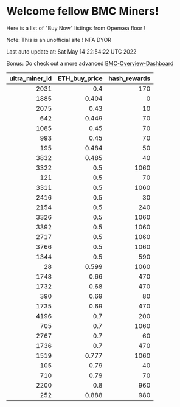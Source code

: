 # Welcome fellow BMC Miners!
Here is a list of "Buy Now" listings from Opensea floor !

Note: This is an unofficial site ! NFA DYOR

Last auto update at: Sat May 14 22:54:22 UTC 2022

Bonus: Do check out a more advanced [BMC-Overview-Dashboard](https://dune.com/defifunk/BMC-Overview-Dashboard)


|   ultra_miner_id |   ETH_buy_price |   hash_rewards |
|-----------------:|----------------:|---------------:|
|             2031 |           0.4   |            170 |
|             1885 |           0.404 |              0 |
|             2075 |           0.43  |             10 |
|              642 |           0.449 |             70 |
|             1085 |           0.45  |             70 |
|              993 |           0.45  |             70 |
|              195 |           0.484 |             50 |
|             3832 |           0.485 |             40 |
|             3322 |           0.5   |           1060 |
|              121 |           0.5   |             70 |
|             3311 |           0.5   |           1060 |
|             2416 |           0.5   |             30 |
|             2154 |           0.5   |            240 |
|             3326 |           0.5   |           1060 |
|             3392 |           0.5   |           1060 |
|             2717 |           0.5   |           1060 |
|             3766 |           0.5   |           1060 |
|             1344 |           0.5   |            590 |
|               28 |           0.599 |           1060 |
|             1748 |           0.66  |            470 |
|             1732 |           0.68  |            470 |
|              390 |           0.69  |             80 |
|             1735 |           0.69  |            470 |
|             4196 |           0.7   |            200 |
|              705 |           0.7   |           1060 |
|             2767 |           0.7   |             60 |
|             1736 |           0.7   |            470 |
|             1519 |           0.777 |           1060 |
|              105 |           0.79  |             40 |
|              710 |           0.79  |             70 |
|             2200 |           0.8   |            960 |
|              252 |           0.888 |            980 |